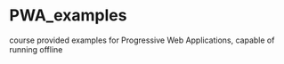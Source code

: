 # PWA_examples
course provided examples for Progressive Web Applications, capable of running offline
